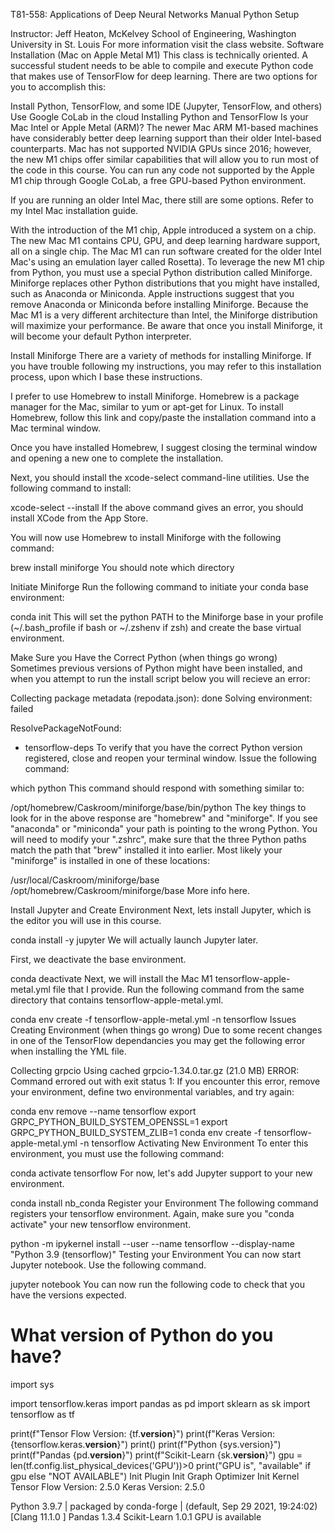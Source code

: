 T81-558: Applications of Deep Neural Networks
Manual Python Setup

Instructor: Jeff Heaton, McKelvey School of Engineering, Washington University in St. Louis
For more information visit the class website.
Software Installation (Mac on Apple Metal M1)
This class is technically oriented. A successful student needs to be able to compile and execute Python code that makes use of TensorFlow for deep learning. There are two options for you to accomplish this:

Install Python, TensorFlow, and some IDE (Jupyter, TensorFlow, and others)
Use Google CoLab in the cloud
Installing Python and TensorFlow
Is your Mac Intel or Apple Metal (ARM)? The newer Mac ARM M1-based machines have considerably better deep learning support than their older Intel-based counterparts. Mac has not supported NVIDIA GPUs since 2016; however, the new M1 chips offer similar capabilities that will allow you to run most of the code in this course. You can run any code not supported by the Apple M1 chip through Google CoLab, a free GPU-based Python environment.

If you are running an older Intel Mac, there still are some options. Refer to my Intel Mac installation guide.

With the introduction of the M1 chip, Apple introduced a system on a chip. The new Mac M1 contains CPU, GPU, and deep learning hardware support, all on a single chip. The Mac M1 can run software created for the older Intel Mac's using an emulation layer called Rosetta). To leverage the new M1 chip from Python, you must use a special Python distribution called Miniforge. Miniforge replaces other Python distributions that you might have installed, such as Anaconda or Miniconda. Apple instructions suggest that you remove Anaconda or Miniconda before installing Miniforge. Because the Mac M1 is a very different architecture than Intel, the Miniforge distribution will maximize your performance. Be aware that once you install Miniforge, it will become your default Python interpreter.

Install Miniforge
There are a variety of methods for installing Miniforge. If you have trouble following my instructions, you may refer to this installation process, upon which I base these instructions.

I prefer to use Homebrew to install Miniforge. Homebrew is a package manager for the Mac, similar to yum or apt-get for Linux. To install Homebrew, follow this link and copy/paste the installation command into a Mac terminal window.

Once you have installed Homebrew, I suggest closing the terminal window and opening a new one to complete the installation.

Next, you should install the xcode-select command-line utilities. Use the following command to install:

xcode-select --install
If the above command gives an error, you should install XCode from the App Store.

You will now use Homebrew to install Miniforge with the following command:

brew install miniforge
You should note which directory

Initiate Miniforge
Run the following command to initiate your conda base environment:

conda init
This will set the python PATH to the Miniforge base in your profile (~/.bash_profile if bash or ~/.zshenv if zsh) and create the base virtual environment.

Make Sure you Have the Correct Python (when things go wrong)
Sometimes previous versions of Python might have been installed, and when you attempt to run the install script below you will recieve an error:

Collecting package metadata (repodata.json): done
Solving environment: failed

ResolvePackageNotFound: 
  - tensorflow-deps
To verify that you have the correct Python version registered, close and reopen your terminal window. Issue the following command:

which python
This command should respond with something similar to:

/opt/homebrew/Caskroom/miniforge/base/bin/python
The key things to look for in the above response are "homebrew" and "miniforge". If you see "anaconda" or "miniconda" your path is pointing to the wrong Python. You will need to modify your ".zshrc", make sure that the three Python paths match the path that "brew" installed it into earlier. Most likely your "miniforge" is installed in one of these locations:

/usr/local/Caskroom/miniforge/base
/opt/homebrew/Caskroom/miniforge/base
More info here.

Install Jupyter and Create Environment
Next, lets install Jupyter, which is the editor you will use in this course.

conda install -y jupyter
We will actually launch Jupyter later.

First, we deactivate the base environment.

conda deactivate
Next, we will install the Mac M1 tensorflow-apple-metal.yml file that I provide. Run the following command from the same directory that contains tensorflow-apple-metal.yml.

conda env create -f tensorflow-apple-metal.yml -n tensorflow
Issues Creating Environment (when things go wrong)
Due to some recent changes in one of the TensorFlow dependancies you may get the following error when installing the YML file.

Collecting grpcio
  Using cached grpcio-1.34.0.tar.gz (21.0 MB)
    ERROR: Command errored out with exit status 1:
If you encounter this error, remove your environment, define two environmental variables, and try again:

conda env remove --name tensorflow
export GRPC_PYTHON_BUILD_SYSTEM_OPENSSL=1
export GRPC_PYTHON_BUILD_SYSTEM_ZLIB=1
conda env create -f tensorflow-apple-metal.yml -n tensorflow
Activating New Environment
To enter this environment, you must use the following command:

conda activate tensorflow
For now, let's add Jupyter support to your new environment.

conda install nb_conda
Register your Environment
The following command registers your tensorflow environment. Again, make sure you "conda activate" your new tensorflow environment.

python -m ipykernel install --user --name tensorflow --display-name "Python 3.9 (tensorflow)"
Testing your Environment
You can now start Jupyter notebook. Use the following command.

jupyter notebook
You can now run the following code to check that you have the versions expected.

# What version of Python do you have?
import sys

import tensorflow.keras
import pandas as pd
import sklearn as sk
import tensorflow as tf

print(f"Tensor Flow Version: {tf.__version__}")
print(f"Keras Version: {tensorflow.keras.__version__}")
print()
print(f"Python {sys.version}")
print(f"Pandas {pd.__version__}")
print(f"Scikit-Learn {sk.__version__}")
gpu = len(tf.config.list_physical_devices('GPU'))>0
print("GPU is", "available" if gpu else "NOT AVAILABLE")
Init Plugin
Init Graph Optimizer
Init Kernel
Tensor Flow Version: 2.5.0
Keras Version: 2.5.0

Python 3.9.7 | packaged by conda-forge | (default, Sep 29 2021, 19:24:02) 
[Clang 11.1.0 ]
Pandas 1.3.4
Scikit-Learn 1.0.1
GPU is available
